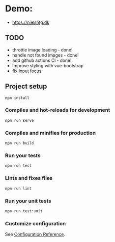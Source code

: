 # Demo:
- https://nielshtg.dk

## TODO 
- throttle image loading - done!
- handle not found images - done!
- add github actions CI - done!
- improve styling with vue-bootstrap
- fix input focus

## Project setup
```
npm install
```

### Compiles and hot-reloads for development
```
npm run serve
```

### Compiles and minifies for production
```
npm run build
```

### Run your tests
```
npm run test
```

### Lints and fixes files
```
npm run lint
```

### Run your unit tests
```
npm run test:unit
```

### Customize configuration
See [Configuration Reference](https://cli.vuejs.org/config/).
